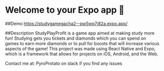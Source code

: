 # Welcome to your Expo app 👋

##Demo
https://studygamegacha2--pw5wp7j82a.expo.app/

##Description 
StudyPlayProfit is a game app aimed at making study more fun! Studying gets you tickets and diamonds which you can spend on games to earn more diamonds or to pull for boosts that will increase various aspects of the game! This project was made using React Native and Expo, which is a framework that allows for projects on iOS, Android, and the Web.

Contact me at: PyroProtato on slack if you find any issues
